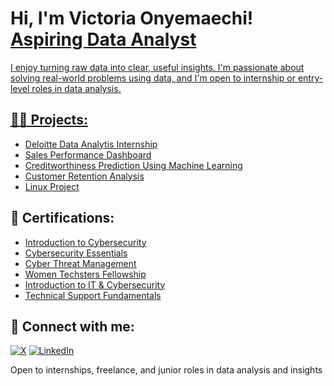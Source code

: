 <h1>Hi, I'm Victoria Onyemaechi! 
<a href="https://www.linkedin.com/in/victoria-onyemaechi/">Aspiring Data Analyst</h1>

I enjoy turning raw data into clear, useful insights. I'm passionate about solving real-world problems using data, and I'm open to internship or entry-level roles in data analysis.

<h2>👨‍💻 Projects:</h2>

  - [Deloitte Data Analytis Internship](https://github.com/Vhiktoria/Deloitte-Data-Analytics-Internship)
  - [Sales Performance Dashboard](https://github.com/Vhiktoria/Sales-Performance-Dashbaord)
  - [Creditworthiness Prediction Using Machine Learning](https://github.com/Vhiktoria/Creditworthiness-Prediction-Using-Machine-Learning)
  - [Customer Retention Analysis](https://github.com/Vhiktoria/Customer-Retention-Analysis)
  - [Linux Project](https://docs.google.com/document/d/1m5ozUxRYfWdlc8WQzwyB8JcuG46RgbRM/edit?usp=drivesdk&ouid=)

<h2>📑 Certifications:</h2>

- [Introduction to Cybersecurity](https://www.credly.com/badges/13fa6aad-9172-4e0d-94ba-811e7272d5eb/linked_in_profile)
- [Cybersecurity Essentials](https://www.credly.com/badges/d9231dd9-213f-4690-acf1-79a5d3ec7dbb/linked_in_profile)
- [Cyber Threat Management](https://www.credly.com/badges/5134546c-6f42-41ea-acce-a4973c3aa82b/linked_in_profile)
- [Women Techsters Fellowship](https://drive.google.com/file/d/1n9fwxm3vNDOrSJWzYERcmNz_PTywsCkp/view?usp=drive_link)
- [Introduction to IT & Cybersecurity](https://drive.google.com/file/d/1J5b6G6L9rKj9OZS_Fu4pCb98feBR5xq0/view?usp=drive_link)
- [Technical Support Fundamentals](https://drive.google.com/file/d/1rrvGaO3aQQ50_MuSDEBfYnGdHXi8oxyS/view?usp=drive_link)
  
<h2> 🤳 Connect with me:</h2>

[![X](https://img.shields.io/badge/X-000000?style=for-the-badge&logo=x&logoColor=white)](https://x.com/Cyberr_Witch?t=BYIpV00C4LBAYr0fercWdw&s=09)
[![LinkedIn](https://img.shields.io/badge/LinkedIn-0077B5?style=for-the-badge&logo=linkedin&logoColor=white)](https://linkedin.com/in/victoria-onyemaechi)


Open to internships, freelance, and junior roles in data analysis and insights
<!--


Here are some ideas to get you started:

- 🔭 I’m currently working on ...
- 🌱 I’m currently learning ...
- 👯 I’m looking to collaborate on ...
- 🤔 I’m looking for help with ...
- 💬 Ask me about ...
- 📫 How to reach me: ...
- 😄 Pronouns: ...
- ⚡ Fun fact: ...
-->
